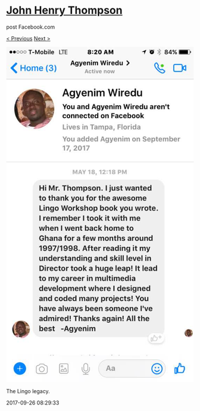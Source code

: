 # [John Henry Thompson](../README.md)
post Facebook.com

[< Previous](2017-09-26-2.md) [Next >](2017-09-26-4.md)

[![](../media/2017-09-26/Timeline-Photos-The-Lingo-legacy-1.jpg)](../README.md)

The Lingo legacy.

2017-09-26 08:29:33